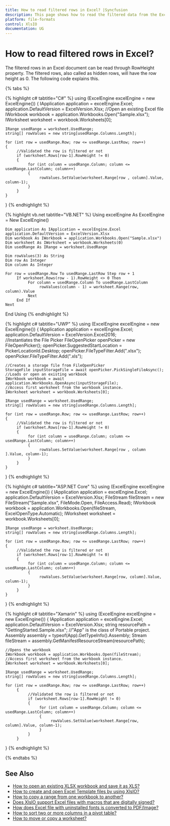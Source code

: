 ```yaml
---
title: How to read filtered rows in Excel? |Syncfusion
description: This page shows how to read the filtered data from the Excel file using Syncfusion .NET Excel library (XlsIO).
platform: file-formats
control: XlsIO
documentation: UG
---
```


# How to read filtered rows in Excel?

The filtered rows in an Excel document can be read through RowHeight property. The filtered rows, also called as hidden rows, will have the row height as 0. The following code explains this.

{% tabs %}  

{% highlight c# tabtitle="C#" %}
using (ExcelEngine excelEngine = new ExcelEngine())
{
    IApplication application = excelEngine.Excel;
    application.DefaultVersion = ExcelVersion.Xlsx;
    //Open an existing Excel file
    IWorkbook workbook = application.Workbooks.Open("Sample.xlsx");
    IWorksheet worksheet = workbook.Worksheets[0];
	
    IRange usedRange = worksheet.UsedRange;
    string[] rowValues = new string[usedRange.Columns.Length];

    for (int row = usedRange.Row; row <= usedRange.LastRow; row++)
    {
         //Validated the row is filtered or not
         if (worksheet.Rows[row-1].RowHeight != 0)
         {
              for (int column = usedRange.Column; column <= usedRange.LastColumn; column++)
              {
                   rowValues.SetValue(worksheet.Range[row , column].Value, column-1);
              }
         }
    }
}
{% endhighlight %}

{% highlight vb.net tabtitle="VB.NET" %}
Using excelEngine As ExcelEngine = New ExcelEngine()

    Dim application As IApplication = excelEngine.Excel
    application.DefaultVersion = ExcelVersion.Xlsx
    Dim workbook As IWorkbook = application.Workbooks.Open("Sample.xlsx")
    Dim worksheet As IWorksheet = workbook.Worksheets(0)
    Dim usedRange As IRange = worksheet.UsedRange

    Dim rowValues(3) As String
    Dim row As Integer
    Dim column As Integer

    For row = usedRange.Row To usedRange.LastRow Step row + 1
         If worksheet.Rows(row - 1).RowHeight <> 0 Then
              For column = usedRange.Column To usedRange.LastColumn
                   rowValues(column - 1) = worksheet.Range(row, column).Value
              Next
         End If
    Next

End Using
{% endhighlight %}

{% highlight c# tabtitle="UWP" %}
using (ExcelEngine excelEngine = new ExcelEngine())
{
    IApplication application = excelEngine.Excel;
    application.DefaultVersion = ExcelVersion.Excel2016;    
    //Instantiates the File Picker
    FileOpenPicker openPicker = new FileOpenPicker();
    openPicker.SuggestedStartLocation = PickerLocationId.Desktop;
    openPicker.FileTypeFilter.Add(".xlsx");
    openPicker.FileTypeFilter.Add(".xls");

    //Creates a storage file from FileOpenPicker
    StorageFile inputStorageFile = await openPicker.PickSingleFileAsync();
    //Loads or open an existing workbook
    IWorkbook workbook = await application.Workbooks.OpenAsync(inputStorageFile);
    //Access first worksheet from the workbook instance.
    IWorksheet worksheet = workbook.Worksheets[0];

    IRange usedRange = worksheet.UsedRange;
    string[] rowValues = new string[usedRange.Columns.Length];

    for (int row = usedRange.Row; row <= usedRange.LastRow; row++)
    {
         //Validated the row is filtered or not
         if (worksheet.Rows[row-1].RowHeight != 0)
         {
              for (int column = usedRange.Column; column <= usedRange.LastColumn; column++)
              {
                   rowValues.SetValue(worksheet.Range[row , column ].Value, column-1);
              }
         }
    }
}
{% endhighlight %}

{% highlight c# tabtitle="ASP.NET Core" %}
using (ExcelEngine excelEngine = new ExcelEngine())
{
    IApplication application = excelEngine.Excel;
    application.DefaultVersion = ExcelVersion.Xlsx;
    FileStream fileStream = new FileStream("Sample.xlsx", FileMode.Open, FileAccess.Read);
    IWorkbook workbook = application.Workbooks.Open(fileStream, ExcelOpenType.Automatic);
    IWorksheet worksheet = workbook.Worksheets[0];
	
    IRange usedRange = worksheet.UsedRange;
    string[] rowValues = new string[usedRange.Columns.Length];

    for (int row = usedRange.Row; row <= usedRange.LastRow; row++)
    {
         //Validated the row is filtered or not
         if (worksheet.Rows[row-1].RowHeight != 0)
         {
              for (int column = usedRange.Column; column <= usedRange.LastColumn; column++)
              {
                   rowValues.SetValue(worksheet.Range[row, column].Value, column-1);
              }
         }
    }
}
{% endhighlight %}

{% highlight c# tabtitle="Xamarin" %}
using (ExcelEngine excelEngine = new ExcelEngine())
{
    IApplication application = excelEngine.Excel;
    application.DefaultVersion = ExcelVersion.Xlsx;
    string resourcePath = "GettingStarted.Sample.xlsx";
    //"App" is the class of Portable project.
    Assembly assembly = typeof(App).GetTypeInfo().Assembly;
    Stream fileStream = assembly.GetManifestResourceStream(resourcePath);
	
    //Opens the workbook 
    IWorkbook workbook = application.Workbooks.Open(fileStream);                        
    //Access first worksheet from the workbook instance.
    IWorksheet worksheet = workbook.Worksheets[0];

    IRange usedRange = worksheet.UsedRange;
    string[] rowValues = new string[usedRange.Columns.Length];

    for (int row = usedRange.Row; row <= usedRange.LastRow; row++)
         {
              //Validated the row is filtered or not
              if (worksheet.Rows[row-1].RowHeight != 0)
              {
                   for (int column = usedRange.Column; column <= usedRange.LastColumn; column++)
                   {
                        rowValues.SetValue(worksheet.Range[row, column].Value, column-1);                        
                   }
              }
         }
}
{% endhighlight %}

{% endtabs %}  

## See Also

* [How to open an existing XLSX workbook and save it as XLS?](how-to-open-an-existing-xlsx-workbook-and-save-it-as-xls)
* [How to create and open Excel Template files by using XlsIO?](how-to-create-and-open-excel-template-files-by-using-xlsio)
* [How to copy a range from one workbook to another?](how-to-copy-a-range-from-one-workbook-to-another)
* [Does XlsIO support Excel files with macros that are digitally signed?](does-xlsio-support-excel-files-with-macros-that-are-digitally-signed)
* [How does Excel file with uninstalled fonts is converted to PDF/Image?](how-does-excel-file-with-uninstalled-fonts-is-converted-to-pdf-image)
* [How to sort two or more columns in a pivot table?](how-to-sort-two-or-more-columns-in-a-pivot-table)
* [How to move or copy a worksheet?](https://help.syncfusion.com/file-formats/xlsio/working-with-excel-worksheet#move-or-copy-a-worksheet)

